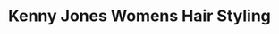 ---
title: "Kenny Jones Womens Hair Styling"
url: /detroit/kenny-jones-womens-hair-styling/
shop: Friseur
---